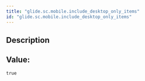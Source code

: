 ```yaml
---
title: "glide.sc.mobile.include_desktop_only_items"
id: "glide.sc.mobile.include_desktop_only_items"
---
```

## Description



## Value: 
```
true
```